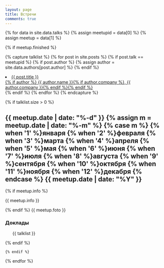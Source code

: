 ```yaml
---
layout: page
title: Встречи
comments: true
---
```


<div>
{% for data in site.data.talks %}
   {% assign meetupid = data[0] %}
   {% assign meetup = data[1] %}

   {% if meetup.finished %}

   {% capture talklist %}
      {% for post in site.posts %}
         {% if post.talk == meetupid %}
            {% if post.author %}
               {% assign author = site.data.authors[post.author] %}
            {% endif %}
            <li>
               <a href="{{ site.url }}{{ post.url }}">
                  {{ post.title }}<br/>{% if author %} {{ author.name }}{% if author.company %}, {{ author.company }}{% endif %}{% endif %}
               </a>
            </li>
         {% endif %}
      {% endfor %}
   {% endcapture %}

   {% if talklist.size > 0 %}
   <h2>
      {{ meetup.date | date: "%-d" }}
      {% assign m = meetup.date | date: "%-m" %}
      {% case m %}
         {% when '1' %}января
         {% when '2' %}февраля
         {% when '3' %}марта
         {% when '4' %}апреля
         {% when '5' %}мая
         {% when '6' %}июня
         {% when '7' %}июля
         {% when '8' %}августа
         {% when '9' %}сентября
         {% when '10' %}октября
         {% when '11' %}ноября
         {% when '12' %}декабря
      {% endcase %}
      {{ meetup.date | date: "%Y" }}
    </h2>
    {% if meetup.info %}
      <p>{{ meetup.info }}</p>
      {% endif %}
      {{ meetup.foto }}
      <h3>Доклады</h3>
      <ul class="post-list">
         {{ talklist }}
      </ul>
    {% endif %}

    {% endif %}
{% endfor %}
</div>
